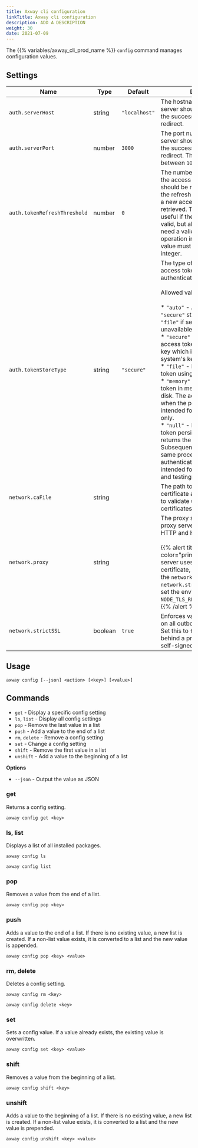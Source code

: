 ```yaml
---
title: Axway cli configuration
linkTitle: Axway cli configuration
description: ADD A DESCRIPTION
weight: 30
date: 2021-07-09
---
```


The {{% variables/axway_cli_prod_name %}} `config` command manages configuration values.

## Settings

| Name | Type | Default | Description |
| --- | --- | --- | --- |
| `auth.serverHost` | string | `"localhost"` | The hostname the local web server should listen on and await the successful login browser redirect. |
| `auth.serverPort` | number | `3000` | The port number the local web server should listen on and await the successful login browser redirect. The value must be between `1024` and `65535`. |
| `auth.tokenRefreshThreshold` | number | `0` | The number of seconds before the access token expires and should be refreshed. As long as the refresh token is not expired, a new access token can be retrieved. This setting is only useful if the access token is still valid, but almost expired and you need a valid access token for an operation in the near future. The value must be a non-negative integer. |
| `auth.tokenStoreType` | string | `"secure"` | The type of store to persist the access token after authenticating.<br /><br />Allowed values:<br /><br />* `"auto"` - Attempts to use the `"secure"` store, but falls back to `"file"` if secure store is unavailable.<br />* `"secure"` - Encrypts the access token using a generated key which is stored in the system's keychain.<br />* `"file"` - Encrypts the access token using the embedded key.<br />* `"memory"` - Stores the access token in memory instead of on disk. The access tokens are lost when the process exits. This is intended for testing purposes only.<br />* `"null"` - Disables all forms of token persistence and only returns the access token. Subsequent calls to login in the same process will force the authentication flow. This is intended for migration scripts and testing purposes only. |
| `network.caFile` | string |  | The path to a PEM formatted certificate authority bundle used to validate untrusted SSL certificates. |
| `network.proxy` | string |  | The proxy server URL. This proxy server is used for both HTTP and HTTPS requests.<br /><br />{{% alert title="Note" color="primary" %}}If the proxy server uses a self-signed certificate, you must specify the `network.caFile`, set `network.strictSSL` to `false`, or set the environment variable `NODE_TLS_REJECT_UNAUTHORIZED=0`.{{% /alert %}} |
| `network.strictSSL` | boolean | `true` | Enforces valid TLS certificates on all outbound HTTPS requests. Set this to `false` if you are behind a proxy server with a self-signed certificate. |

## Usage

```
axway config [--json] <action> [<key>] [<value>]
```

## Commands

* `get` - Display a specific config setting
* `ls`, `list` - Display all config settings
* `pop` - Remove the last value in a list
* `push` - Add a value to the end of a list
* `rm`, `delete` - Remove a config setting
* `set` - Change a config setting
* `shift` - Remove the first value in a list
* `unshift` - Add a value to the beginning of a list

**Options**

* `--json` - Output the value as JSON

### get

Returns a config setting.

```
axway config get <key>
```

### ls, list

Displays a list of all installed packages.

```
axway config ls

axway config list
```

### pop

Removes a value from the end of a list.

```
axway config pop <key>
```

### push

Adds a value to the end of a list. If there is no existing value, a new list is created. If a non-list value exists, it is converted to a list and the new value is appended.

```
axway config pop <key> <value>
```

### rm, delete

Deletes a config setting.

```
axway config rm <key>

axway config delete <key>
```

### set

Sets a config value. If a value already exists, the existing value is overwritten.

```
axway config set <key> <value>
```

### shift

Removes a value from the beginning of a list.

```
axway config shift <key>
```

### unshift

Adds a value to the beginning of a list. If there is no existing value, a new list is created. If a non-list value exists, it is converted to a list and the new value is prepended.

```
axway config unshift <key> <value>
```
